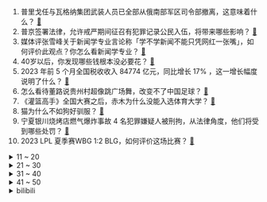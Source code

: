1. 普里戈任与瓦格纳集团武装人员已全部从俄南部军区司令部撤离，这意味着什么？ [:link:](https://www.zhihu.com/question/608395500)
2. 普京签署法律，允许戒严期间征召有犯罪记录公民入伍，将带来哪些影响？ [:link:](https://www.zhihu.com/question/608345264)
3. 媒体评张雪峰关于新闻学专业言论称「学不学新闻不能只凭网红一张嘴」，如何评价此观点？你怎么看新闻学专业？ [:link:](https://www.zhihu.com/question/607408168)
4. 40岁以后，你发现哪些钱根本没必要花？ [:link:](https://www.zhihu.com/question/593808844)
5. 2023 年前 5 个月全国税收收入 84774 亿元，同比增长 17% ，这一增长幅度说明了什么？ [:link:](https://www.zhihu.com/question/607311547)
6. 怎么看待董路说贵州村超像跳广场舞，改变不了中国足球？ [:link:](https://www.zhihu.com/question/607400160)
7. 《灌篮高手》全国大赛之后，赤木为什么没能入选体育大学？ [:link:](https://www.zhihu.com/question/21984804)
8. 猫为什么不如狗好驯服？ [:link:](https://www.zhihu.com/question/605865648)
9. 宁夏银川烧烤店燃气爆炸事故 4 名犯罪嫌疑人被刑拘，从法律角度，他们将受到哪些处罚？ [:link:](https://www.zhihu.com/question/608287472)
10. 2023 LPL 夏季赛WBG 1:2 BLG，如何评价这场比赛？ [:link:](https://www.zhihu.com/question/608304870)
<details>
<summary>11 ~ 20</summary>

11. 2023 江苏高考成绩公布，你考得怎么样？可以说说你的分数和心情吗？ [:link:](https://www.zhihu.com/question/607974209)
12. 如何评价朱一龙在电影《消失的她》中的演技？ [:link:](https://www.zhihu.com/question/607660063)
13. 普京表示「为了反对俄罗斯，整个西方战争和信息机器全力开动」，如何看待这一说法？ [:link:](https://www.zhihu.com/question/608268319)
14. 一个中层管理者应该看什么书籍？ [:link:](https://www.zhihu.com/question/483677374)
15. 华北多地高温，北京连续 40℃ 破纪录，为何北方比南方更热？ [:link:](https://www.zhihu.com/question/608255644)
16. 电影《消失的她》有哪些细思极恐的细节？ [:link:](https://www.zhihu.com/question/607978952)
17. 2023 河南高考分数线一本文 547 分涨 20 分，理 514 分涨 5 分，如何评价河南分数线？ [:link:](https://www.zhihu.com/question/607974437)
18. 王宝强《八角笼中》首波口碑出炉，你对该影片都有哪些评价？ [:link:](https://www.zhihu.com/question/607157396)
19. 国足能踢的过苏格兰队吗？ [:link:](https://www.zhihu.com/question/607586680)
20. 如何评价《中国说唱巅峰对决 2023》第八期？ [:link:](https://www.zhihu.com/question/608288763)
</details>
<details>
<summary>21 ~ 30</summary>

21. 2023 江苏高考分数线公布，物理科目本科线 448，历史科目本科线 474，如何评价今年的分数线？ [:link:](https://www.zhihu.com/question/607974405)
22. 高考之后怎么选专业？ [:link:](https://www.zhihu.com/question/607428607)
23. 夏天宅家必备的电风扇，有什么推荐吗？ [:link:](https://www.zhihu.com/question/603624207)
24. 为什么人经历的越多越喜欢独处？ [:link:](https://www.zhihu.com/question/597884145)
25. 北京观测史上首次连续两日气温突破 40℃，23 日发布高温红色预警信号，哪些信息值得关注？ [:link:](https://www.zhihu.com/question/608131521)
26. 一个人可以过得有多极简？ [:link:](https://www.zhihu.com/question/265827355)
27. 为什么旗舰手机标准版大部分都不带无线充电？ [:link:](https://www.zhihu.com/question/607118057)
28. 外国人一般是怎么给自己取中文名的？有没有什么比较奇葩的中文名？ [:link:](https://www.zhihu.com/question/26546359)
29. 医学没有民用和军用之分，那么军医大学是否有存在的意义？ [:link:](https://www.zhihu.com/question/607620757)
30. 2023 福建高考成绩公布，你考得怎么样？可以说说你的分数和心情吗？ [:link:](https://www.zhihu.com/question/607974295)
</details>
<details>
<summary>31 ~ 40</summary>

31. 俄国防部称，瓦格纳集团武装力量被拖入普里戈任的武装叛乱，释放了哪些信号？ [:link:](https://www.zhihu.com/question/608259505)
32. 某一位同事被辞退了，明天就走了。今天给他分配任务不理我了，我错了吗？ [:link:](https://www.zhihu.com/question/607636838)
33. 猫用饮水机真的有用吗？ [:link:](https://www.zhihu.com/question/314321800)
34. 吴越凭借《县委大院》中「艾鲜枝」一角获第 28 届白玉兰奖获得最佳女主角，如何评价她的演技？ [:link:](https://www.zhihu.com/question/608163030)
35. 汉语是当今世界最简练的语言吗？ [:link:](https://www.zhihu.com/question/66497764)
36. 2023年高考结束后，大学选什么专业好？ [:link:](https://www.zhihu.com/question/603802531)
37. 如果重回大一学法学，你会做什么？ [:link:](https://www.zhihu.com/question/600551602)
38. 如何评价倪大红、惠英红主演的电影《我爱你！》？ [:link:](https://www.zhihu.com/question/603875310)
39. 为什么教培机构对退休教师不认可？ [:link:](https://www.zhihu.com/question/588498394)
40. 想要裸辞的时候，会希望别人在情绪上支持你的决定吗？ [:link:](https://www.zhihu.com/question/593528086)
</details>
<details>
<summary>41 ~ 50</summary>

41. 2023 年 6 月份国产网络游戏版号下发，《燕云十六声》《流浪地球》等获批，有哪些值得关注的点？ [:link:](https://www.zhihu.com/question/607865579)
42. 钻石价格大跌，分析人士称钻石价格或将进一步跳水，受哪些因素影响？如何解读？ [:link:](https://www.zhihu.com/question/608252259)
43. 倪光南院士称「SSD 取代 HDD 时机已经到来」，会给市场造成哪些影响？ [:link:](https://www.zhihu.com/question/607126650)
44. 全国结婚登记量跌破 700 万对，创 37 年来新低，年轻人「爱」不起了吗？ [:link:](https://www.zhihu.com/question/607996046)
45. 如何评价CVPR 2023的best paper？ [:link:](https://www.zhihu.com/question/607381076)
46. 自曝「在马尔代夫遭性侵」中国女生称「已致函马尔代夫总统求助」，此前称当地警方不作为，如何看待事件发展？ [:link:](https://www.zhihu.com/question/607809339)
47. 想带孩子去户外玩耍，哪些「带娃神器」必不可少？ [:link:](https://www.zhihu.com/question/606792842)
48. 《变形金刚》、《闪电侠》、《疯狂元素城》等轮番上映，然而票房表现疲软，可能有哪些原因？ [:link:](https://www.zhihu.com/question/607601929)
49. 2023 高考你估了多少分？对自己的成绩是否满意？ [:link:](https://www.zhihu.com/question/606554020)
50. 离岸人民币兑美元跌破 7.20，续创去年 11 月以来新低，近期汇率下跌原因有哪些？未来走势如何？ [:link:](https://www.zhihu.com/question/607789906)
</details><details>
<summary>bilibili</summary>

</details>